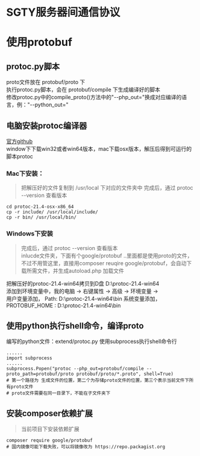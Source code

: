 SGTY服务器间通信协议
==================

# 使用protobuf

## protoc.py脚本

proto文件放在 protobuf/proto 下  
执行protoc.py脚本，会在 protobuf/compile 下生成编译好的脚本  
修改protoc.py中的compile_proto()方法中的"--php_out="换成对应编译的语言，例："--python_out="

## 电脑安装protoc编译器
[官方github](https://github.com/protocolbuffers/protobuf/releases)  
window下下载win32或者win64版本，mac下载osx版本，解压后得到可运行的脚本protoc
### Mac下安装：  
>把解压好的文件复制到 /usr/local 下对应的文件夹中
>完成后，通过 protoc --version 查看版本

~~~
cd protoc-21.4-osx-x86_64
cp -r include/ /usr/local/include/
cp -r bin/ /usr/local/bin/
~~~

### Windows下安装
>完成后，通过 protoc --version 查看版本  
>inlucde文件夹，下面有个google/protobuf ..里面都是使用proto的文件，不过不用管这里，直接用composer reuqire google/protobuf，会自动下载所需文件，并生成autoload.php 加载文件

把解压好的protoc-21.4-win64拷贝到D盘 D:\protoc-21.4-win64  
添加到环境变量中，我的电脑 -> 右键属性 -> 高级 -> 环境变量 ->  
用户变量添加， Path: D:\protoc-21.4-win64\bin
系统变量添加，PROTOBUF_HOME : D:\protoc-21.4-win64\bin

## 使用python执行shell命令，编译proto
编写的python文件：extend/protoc.py
使用subprocess执行shell命令行
~~~
......
import subprocess
......
subprocess.Popen("protoc --php_out=protobuf/compile --proto_path=protobuf/proto protobuf/proto/*.proto", shell=True)
# 第一个路径为 生成文件的位置，第二个为存储proto文件的位置，第三个表示当前文件下所有proto文件
# proto文件需要在同一目录下，不能在子文件夹下
~~~

## 安装composer依赖扩展
>当前项目下安装依赖扩展
~~~
composer require google/protobuf
# 国内镜像可能下载失败，可以将镜像改为 https://repo.packagist.org
~~~
